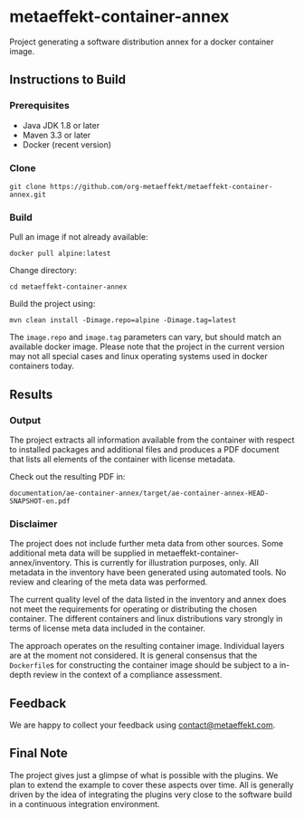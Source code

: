 # metaeffekt-container-annex
Project generating a software distribution annex for a docker container image.

## Instructions to Build

### Prerequisites

- Java JDK 1.8 or later
- Maven 3.3 or later
- Docker (recent version)

### Clone

`git clone https://github.com/org-metaeffekt/metaeffekt-container-annex.git`

### Build

Pull an image if not already available:

`docker pull alpine:latest`

Change directory:

`cd metaeffekt-container-annex`

Build the project using:

`mvn clean install -Dimage.repo=alpine -Dimage.tag=latest`

The `image.repo` and `image.tag` parameters can vary, but should match an available docker image. 
Please note that the project in the current version may not all special cases 
and linux operating systems used in docker containers today.

## Results

### Output 
The project extracts all information available from the container with respect to 
installed packages and additional files and produces a PDF document that lists all
elements of the container with license metadata.

Check out the resulting PDF in:

`documentation/ae-container-annex/target/ae-container-annex-HEAD-SNAPSHOT-en.pdf`

### Disclaimer
The project does not include further meta data from other sources. Some additional
meta data will be supplied in metaeffekt-container-annex/inventory. This is currently for
illustration purposes, only. All metadata in the inventory have been generated using
automated tools. No review and clearing of the meta data was performed.

The current quality level of the data listed in the inventory and annex does not
meet the requirements for operating or distributing the chosen container. The different
containers and linux distributions vary strongly in terms of license meta data included
in the container.

The approach operates on the resulting container image. Individual layers are at the 
moment not considered. It is general consensus that the `Dockerfile`s for constructing the
container image should be subject to a in-depth review in the context of a compliance 
assessment.

## Feedback
We are happy to collect your feedback using [contact@metaeffekt.com](mailto:contact@metaeffekt.com).

## Final Note
The project gives just a glimpse of what is possible with the plugins. We plan to extend the
example to cover these aspects over time. All is generally driven by the idea of integrating
the plugins very close to the software build in a continuous integration environment.
